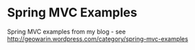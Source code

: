 Spring MVC Examples
===================

Spring MVC examples from my blog - see http://geowarin.wordpress.com/category/spring-mvc-examples
